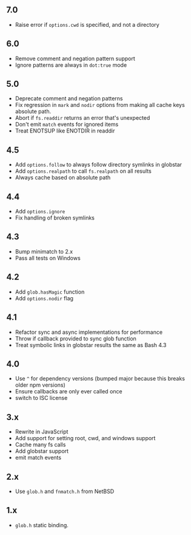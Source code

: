 
























































<extoc></extoc>

## 7.0

- Raise error if `options.cwd` is specified, and not a directory

## 6.0

- Remove comment and negation pattern support
- Ignore patterns are always in `dot:true` mode

## 5.0

- Deprecate comment and negation patterns
- Fix regression in `mark` and `nodir` options from making all cache
  keys absolute path.
- Abort if `fs.readdir` returns an error that's unexpected
- Don't emit `match` events for ignored items
- Treat ENOTSUP like ENOTDIR in readdir

## 4.5

- Add `options.follow` to always follow directory symlinks in globstar
- Add `options.realpath` to call `fs.realpath` on all results
- Always cache based on absolute path

## 4.4

- Add `options.ignore`
- Fix handling of broken symlinks

## 4.3

- Bump minimatch to 2.x
- Pass all tests on Windows

## 4.2

- Add `glob.hasMagic` function
- Add `options.nodir` flag

## 4.1

- Refactor sync and async implementations for performance
- Throw if callback provided to sync glob function
- Treat symbolic links in globstar results the same as Bash 4.3

## 4.0

- Use `^` for dependency versions (bumped major because this breaks
  older npm versions)
- Ensure callbacks are only ever called once
- switch to ISC license

## 3.x

- Rewrite in JavaScript
- Add support for setting root, cwd, and windows support
- Cache many fs calls
- Add globstar support
- emit match events

## 2.x

- Use `glob.h` and `fnmatch.h` from NetBSD

## 1.x

- `glob.h` static binding.
